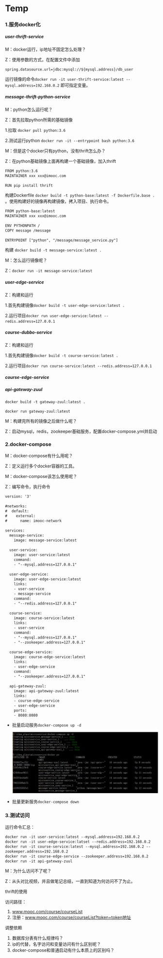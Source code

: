 # Temp

### 1.服务docker化  

##### user-thrift-service

M：docker运行，ip地址不固定怎么处理？

Z：使用参数的方式，在配置文件中添加

```properties
spring.datasource.url=jdbc:mysql://${mysql.address}/db_user
```

运行镜像的命令``docker run -it user-thrift-service:latest --mysql.address=192.168.0.2`` 即可指定变量。     

##### message-thrift-python-service

M：python怎么运行呢？

Z：首先拉取python所需的基础镜像

1.拉取   ``docker pull python:3.6``    

2.测试运行python   ``docker run -it --entrypoint bash python:3.6``   

M：但是这个docker只有python，没有thrift怎么办？

Z：在python基础镜像上面再构建一个基础镜像，加入thrift

```properties
FROM python:3.6
MAINTAINER xxx xxx@imooc.com

RUN pip install thrift
```

构建Dockerfile  ``docker build -t python-base:latest -f Dockerfile.base .`` 。使用构建好的镜像再构建镜像，拷入项目、执行命令。

```properties
FROM python-base:latest
MAINTAINER xxx xxx@imooc.com

ENV PYTHONPATH /
COPY message /message

ENTRYPOINT ["python", "/message/message_service.py"]
```

构建  ``docker build -t message-service:latest .`` 

M：怎么运行镜像呢？

Z：``docker run -it message-service:latest``  

##### user-edge-service

Z：构建和运行

1.首先构建镜像``docker build -t user-edge-service:latest .``

2.运行项目``docker run user-edge-service:latest --redis.address=127.0.0.1``  

##### course-dubbo-service  

Z：构建和运行

1.首先构建镜像``docker build -t course-service:latest .``

2.运行项目``docker run course-service:latest --redis.address=127.0.0.1``  

##### course-edge-service

##### api-gateway-zuul

``docker build -t gateway-zuul:latest .``

``docker run gateway-zuul:latest``  

M：构建完所有的镜像之后做什么呢？

Z：启动mysql，redis，zookeeper基础服务，配置docker-compose.yml并启动

### 2.docker-compose  

M：docker-compose有什么用呢？

Z：定义运行多个docker容器的工具。

M：docker-compose该怎么使用呢？

Z：编写命令，执行命令

```properties
version: '3'

#networks:
#  default:
#    external:
#      name: imooc-network

services:
  message-service:
    image: message-service:latest

  user-service:
    image: user-service:latest
    command:
    - "--mysql.address=127.0.0.1"

  user-edge-service:
    image: user-edge-service:latest
    links:
    - user-service
    - message-service
    command:
    - "--redis.address=127.0.0.1"

  course-service:
    image: course-service:latest
    links:
    - user-service
    command:
    - "--mysql.address=127.0.0.1"
    - "--zookeeper.address=127.0.0.1"

  course-edge-service:
    image: course-edge-service:latest
    links:
    - user-edge-service
    command:
    - "--zookeeper.address=127.0.0.1"

  api-gateway-zuul:
    image: api-gateway-zuul:latest
    links:
    - course-edge-service
    - user-edge-service
    ports:
    - 8080:8080
```

- 批量启动服务``docker-compose up -d``  

  ![](../imgs/m02.png)  

- 批量更新服务``docker-compose down``

### 3.测试访问   

运行命令汇总：

```
docker run -it user-service:latest --mysql.address=192.168.0.2
docker run -it user-edge-service:latset --redis.address=192.168.0.2
docker run -it course-service:latest --mysql.address=192.168.0.2 --zookeeper.address=192.168.0.2
docker run -it course-edge-service --zookeeper.address=192.168.0.2
docker run -it api-gateway-zuul
```

M：为什么访问不了呢？

Z：从头对比视频，并且做笔记总结，一直到知道为何访问不了为止。





thrift的使用





访问路径：

1. www.mooc.com/course/courseList    
2. 注册：www.mooc.com/course/courseList?token=token地址   



调整依赖

1. 数据库分表有什么规律吗？
2. ip的代替，名字访问和变量访问有什么区别呢？
3. docker-compose和普通启动有什么本质上的区别吗？






